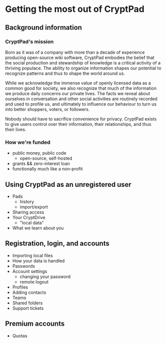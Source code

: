 # Getting the most out of CryptPad

## Background information

### CryptPad's mission

Born as it was of a company with more than a decade of experience producing open-source wiki software, CryptPad embodies the belief that the social production and stewardship of knowledge is a critical activity of a thriving populace.
The ability to organize information shapes our potential to recognize patterns and thus to shape the world around us.

While we acknowledge the immense value of openly licensed data as a common good for society, we also recognize that much of the information we produce daily concerns our private lives.
The facts we reveal about ourselves in conversation and other social activities are routinely recorded and used to profile us, and ultimately to influence our behaviour to turn us into better shoppers, voters, or followers.

Nobody should have to sacrifice convenience for privacy.
CryptPad exists to give users control over their information, their relationships, and thus their lives.

### How we're funded

* public money, public code
  * open-source, self-hosted
* grants && zero-interest loan
* functionally much like a non-profit

## Using CryptPad as an unregistered user

* Pads
  * history
  * import/export
* Sharing access
* Your CryptDrive
  * "local data"
* What we learn about you

## Registration, login, and accounts

* Importing local files
* How your data is handled
* Passwords
* Account settings
  * changing your password
  * remote logout
* Profiles
* Adding contacts
* Teams
* Shared folders
* Support tickets

## Premium accounts

* Quotas


